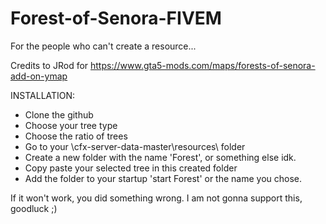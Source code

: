 # Forest-of-Senora-FIVEM
For the people who can't create a resource...

Credits to JRod for https://www.gta5-mods.com/maps/forests-of-senora-add-on-ymap


INSTALLATION:

- Clone the github
- Choose your tree type
- Choose the ratio of trees
- Go to your \cfx-server-data-master\resources\ folder
- Create a new folder with the name 'Forest', or something else idk.
- Copy paste your selected tree in this created folder
- Add the folder to your startup 'start Forest' or the name you chose.


If it won't work, you did something wrong.
I am not gonna support this, goodluck ;)
